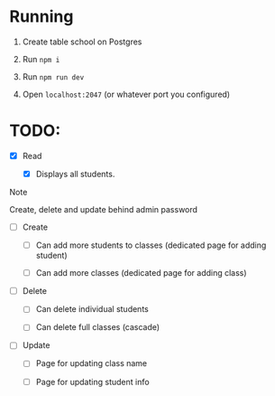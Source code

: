 # Running

1. Create table school on Postgres

2. Run `npm i`

3. Run `npm run dev`

4. Open `localhost:2047` (or whatever port you configured)

# TODO:

- [x] Read
    
    - [x] Displays all students.

> [!NOTE]
> Create, delete and update behind admin password

- [ ] Create

    - [ ] Can add more students to classes (dedicated page for adding student)

    - [ ] Can add more classes (dedicated page for adding class)

- [ ] Delete

    - [ ] Can delete individual students

    - [ ] Can delete full classes (cascade)

- [ ] Update

    - [ ] Page for updating class name

    - [ ] Page for updating student info
